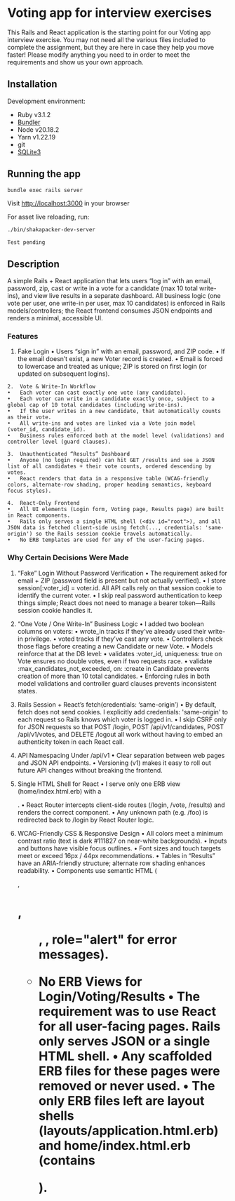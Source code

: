 # Voting app for interview exercises

This Rails and React application is the starting point for our Voting app
interview exercise. You may not need all the various files included to complete
the assignment, but they are here in case they help you move faster! Please
modify anything you need to in order to meet the requirements and show us your
own approach.

## Installation

Development environment:

* Ruby v3.1.2
* [Bundler](https://bundler.io/)
* Node v20.18.2
* Yarn v1.22.19
* git
* [SQLite3](https://www.sqlite.org/)

## Running the app

```sh
bundle exec rails server
```

Visit [http://localhost:3000](http://localhost:3000) in your browser

For asset live reloading, run:
```sh
./bin/shakapacker-dev-server
```

```
Test pending
```

## Description
A simple Rails + React application that lets users “log in” with an email, password, zip, cast or write in a vote for a candidate (max 10 total write-ins), and view live results in a separate dashboard. All business logic (one vote per user, one write-in per user, max 10 candidates) is enforced in Rails models/controllers; the React frontend consumes JSON endpoints and renders a minimal, accessible UI.

### Features
	
  1.	Fake Login
	•	Users “sign in” with an email, password, and ZIP code.
	•	If the email doesn’t exist, a new Voter record is created.
	•	Email is forced to lowercase and treated as unique; ZIP is stored on first login (or updated on subsequent logins).

	2.	Vote & Write-In Workflow
	•	Each voter can cast exactly one vote (any candidate).
	•	Each voter can write in a candidate exactly once, subject to a global cap of 10 total candidates (including write-ins).
	•	If the user writes in a new candidate, that automatically counts as their vote.
	•	All write-ins and votes are linked via a Vote join model (voter_id, candidate_id).
	•	Business rules enforced both at the model level (validations) and controller level (guard clauses).

	3.	Unauthenticated “Results” Dashboard
	•	Anyone (no login required) can hit GET /results and see a JSON list of all candidates + their vote counts, ordered descending by votes.
	•	React renders that data in a responsive table (WCAG-friendly colors, alternate-row shading, proper heading semantics, keyboard focus styles).

	4.	React-Only Frontend
	•	All UI elements (Login form, Voting page, Results page) are built in React components.
	•	Rails only serves a single HTML shell (<div id="root">), and all JSON data is fetched client-side using fetch(..., credentials: 'same-origin') so the Rails session cookie travels automatically.
	•	No ERB templates are used for any of the user-facing pages.

### Why Certain Decisions Were Made
	
  1.	“Fake” Login Without Password Verification
	•	The requirement asked for email + ZIP (password field is present but not actually verified).
	•	I store session[:voter_id] = voter.id. All API calls rely on that session cookie to identify the current voter.
	•	I skip real password authentication to keep things simple; React does not need to manage a bearer token—Rails session cookie handles it.
	
  2.	“One Vote / One Write-In” Business Logic
	•	I added two boolean columns on voters:
	•	wrote_in tracks if they’ve already used their write-in privilege.
	•	voted tracks if they’ve cast any vote.
	•	Controllers check those flags before creating a new Candidate or new Vote.
	•	Models reinforce that at the DB level:
	•	validates :voter_id, uniqueness: true on Vote ensures no double votes, even if two requests race.
	•	validate :max_candidates_not_exceeded, on: :create in Candidate prevents creation of more than 10 total candidates.
	•	Enforcing rules in both model validations and controller guard clauses prevents inconsistent states.
	
  3.	Rails Session + React’s fetch(credentials: ‘same-origin’)
	•	By default, fetch does not send cookies. I explicitly add credentials: 'same-origin' to each request so Rails knows which voter is logged in.
	•	I skip CSRF only for JSON requests so that POST /login, POST /api/v1/candidates, POST /api/v1/votes, and DELETE /logout all work without having to embed an authenticity token in each React call.
	
  4.	API Namespacing Under /api/v1
	•	Clear separation between web pages and JSON API endpoints.
	•	Versioning (v1) makes it easy to roll out future API changes without breaking the frontend.
	
  5.	Single HTML Shell for React
	•	I serve only one ERB view (home/index.html.erb) with a <div id="root">.
	•	React Router intercepts client-side routes (/login, /vote, /results) and renders the correct component.
	•	Any unknown path (e.g. /foo) is redirected back to /login by React Router logic.
	
  6.	WCAG-Friendly CSS & Responsive Design
	•	All colors meet a minimum contrast ratio (text is dark #111827 on near-white backgrounds).
	•	Inputs and buttons have visible focus outlines.
	•	Font sizes and touch targets meet or exceed 16px / 44px recommendations.
	•	Tables in “Results” have an ARIA-friendly structure; alternate row shading enhances readability.
	•	Components use semantic HTML (<main>, <h1>, <ul>, <table>, role="alert" for error messages).
	
  7.	No ERB Views for Login/Voting/Results
	•	The requirement was to use React for all user-facing pages. Rails only serves JSON or a single HTML shell.
	•	Any scaffolded ERB files for these pages were removed or never used.
	•	The only ERB files left are layout shells (layouts/application.html.erb) and home/index.html.erb (contains <div id="root">).

